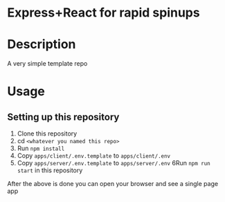 # Express+React for rapid spinups

# Description
A very simple template repo
# Usage

## Setting up this repository
1. Clone this repository
2. cd `<whatever you named this repo>`
3. Run `npm install`
4. Copy  `apps/client/.env.template` to `apps/client/.env`
5. Copy  `apps/server/.env.template` to `apps/server/.env`
6Run `npm run start` in this repository

After the above is done you can open your browser and see a single page app

